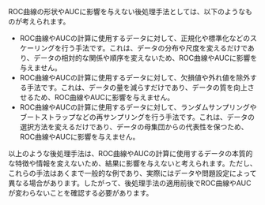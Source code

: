 



ROC曲線の形状やAUCに影響を与えない後処理手法としては、以下のようなものが考えられます。

- ROC曲線やAUCの計算に使用するデータに対して、正規化や標準化などのスケーリングを行う手法です。これは、データの分布や尺度を変えるだけであり、データの相対的な関係や順序を変えないため、ROC曲線やAUCに影響を与えません。
- ROC曲線やAUCの計算に使用するデータに対して、欠損値や外れ値を除外する手法です。これは、データの量を減らすだけであり、データの質を向上させるため、ROC曲線やAUCに影響を与えません。
- ROC曲線やAUCの計算に使用するデータに対して、ランダムサンプリングやブートストラップなどの再サンプリングを行う手法です。これは、データの選択方法を変えるだけであり、データの母集団からの代表性を保つため、ROC曲線やAUCに影響を与えません。

以上のような後処理手法は、ROC曲線やAUCの計算に使用するデータの本質的な特徴や情報を変えないため、結果に影響を与えないと考えられます。ただし、これらの手法はあくまで一般的な例であり、実際にはデータや問題設定によって異なる場合があります。したがって、後処理手法の適用前後でROC曲線やAUCが変わらないことを確認する必要があります。
